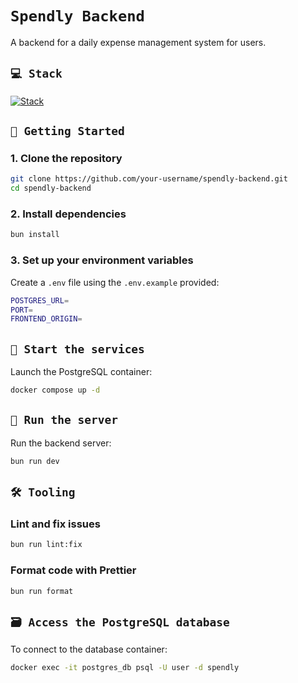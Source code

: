 # `Spendly Backend`
A backend for a daily expense management system for users.

## `💻 Stack`
[![Stack](https://skillicons.dev/icons?i=ts,nodejs,bun,postgres,docker)](https://skillicons.dev)

## `🏁 Getting Started`

### 1. Clone the repository

```sh
git clone https://github.com/your-username/spendly-backend.git
cd spendly-backend
```

### 2. Install dependencies
```sh
bun install
```

### 3. Set up your environment variables
Create a `.env` file using the `.env.example` provided:
```sh
POSTGRES_URL=
PORT=
FRONTEND_ORIGIN=
```

## `🐳 Start the services`
Launch the PostgreSQL container:
```sh
docker compose up -d
```

## `🚀 Run the server`
Run the backend server:
```sh
bun run dev
```

## `🛠️ Tooling`
### Lint and fix issues
```sh
bun run lint:fix
```

### Format code with Prettier
```sh
bun run format
```

## `🗃️ Access the PostgreSQL database`
To connect to the database container:
```sh
docker exec -it postgres_db psql -U user -d spendly
```